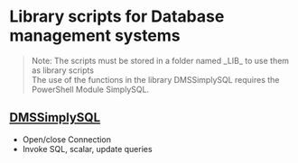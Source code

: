 # Library scripts for Database management systems

> Note: The scripts must be stored in a folder named \_LIB_ to use them as library scripts
> <br>The use of the functions in the library DMSSimplySQL requires the PowerShell Module SimplySQL.

## [DMSSimplySQL](./DMSSimplySQL.ps1)

+ Open/close Connection
+ Invoke SQL, scalar, update queries